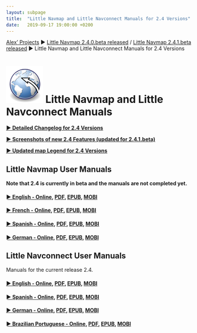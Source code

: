 ```yaml
---
layout: subpage
title:  "Little Navmap and Little Navconnect Manuals for 2.4 Versions"
date:   2019-09-17 19:00:00 +0200
---
```


[Alex’ Projects](/index.html)
►  [Little Navmap 2.4.0.beta released](/release/2019/09/08/littlenavmap-beta-240-released.html) / [Little Navmap 2.4.1.beta released](/release/2019/09/19/littlenavmap-beta-241-released.html)
► Little Navmap and Little Navconnect Manuals for 2.4 Versions

# ![Little Navmap and Little Navconnect Manuals](/assets/images/navroute.png) Little Navmap and Little Navconnect Manuals

[**► Detailed Changelog for 2.4 Versions**](/pages/24/littlenavmapchangelog.html)

[**► Screenshots of new 2.4 Features (updated for 2.4.1.beta)**](/pages/24/littlenavmapscreens.html)

[**► Updated map Legend for 2.4 Versions**](https://www.littlenavmap.org/manuals/littlenavmap/release/2.4/en/LEGEND.html)

## Little Navmap User Manuals

**Note that 2.4 is currently in beta and the manuals are not completed yet.**

#### [► English - Online](https://www.littlenavmap.org/manuals/littlenavmap/release/2.4/en/), [PDF](https://www.littlenavmap.org/manuals/littlenavmap/release/2.4/littlenavmap_book_en.pdf), [EPUB](https://www.littlenavmap.org/manuals/littlenavmap/release/2.4/littlenavmap_book_en.epub), [MOBI](https://www.littlenavmap.org/manuals/littlenavmap/release/2.4/littlenavmap_book_en.mobi)

#### [► French - Online](https://www.littlenavmap.org/manuals/littlenavmap/release/2.4/fr/), [PDF](https://www.littlenavmap.org/manuals/littlenavmap/release/2.4/littlenavmap_book_fr.pdf), [EPUB](https://www.littlenavmap.org/manuals/littlenavmap/release/2.4/littlenavmap_book_fr.epub), [MOBI](https://www.littlenavmap.org/manuals/littlenavmap/release/2.4/littlenavmap_book_fr.mobi)

#### [► Spanish - Online](https://www.littlenavmap.org/manuals/littlenavmap/release/2.4/es/), [PDF](https://www.littlenavmap.org/manuals/littlenavmap/release/2.4/littlenavmap_book_es.pdf), [EPUB](https://www.littlenavmap.org/manuals/littlenavmap/release/2.4/littlenavmap_book_es.epub), [MOBI](https://www.littlenavmap.org/manuals/littlenavmap/release/2.4/littlenavmap_book_es.mobi)

#### [► German - Online](https://www.littlenavmap.org/manuals/littlenavmap/release/2.4/de/), [PDF](https://www.littlenavmap.org/manuals/littlenavmap/release/2.4/littlenavmap_book_de.pdf), [EPUB](https://www.littlenavmap.org/manuals/littlenavmap/release/2.4/littlenavmap_book_de.epub), [MOBI](https://www.littlenavmap.org/manuals/littlenavmap/release/2.4/littlenavmap_book_de.mobi)

## Little Navconnect User Manuals

Manuals for the current release 2.4.

#### [► English - Online](https://www.littlenavmap.org/manuals/littlenavconnect/release/2.4/en/), [PDF](https://www.littlenavmap.org/manuals/littlenavconnect/release/2.4/littlenavconnect_book_en.pdf), [EPUB](https://www.littlenavmap.org/manuals/littlenavconnect/release/2.4/littlenavconnect_book_en.epub), [MOBI](https://www.littlenavmap.org/manuals/littlenavconnect/release/2.4/littlenavconnect_book_en.mobi)

#### [► Spanish - Online](https://www.littlenavmap.org/manuals/littlenavconnect/release/2.4/es/), [PDF](https://www.littlenavmap.org/manuals/littlenavconnect/release/2.4/littlenavconnect_book_es.pdf), [EPUB](https://www.littlenavmap.org/manuals/littlenavconnect/release/2.4/littlenavconnect_book_es.epub), [MOBI](https://www.littlenavmap.org/manuals/littlenavconnect/release/2.4/littlenavconnect_book_es.mobi)

#### [► German - Online](https://www.littlenavmap.org/manuals/littlenavconnect/release/2.4/de/), [PDF](https://www.littlenavmap.org/manuals/littlenavconnect/release/2.4/littlenavconnect_book_de.pdf), [EPUB](https://www.littlenavmap.org/manuals/littlenavconnect/release/2.4/littlenavconnect_book_de.epub), [MOBI](https://www.littlenavmap.org/manuals/littlenavconnect/release/2.4/littlenavconnect_book_de.mobi)

#### [► Brazilian Portuguese - Online](https://www.littlenavmap.org/manuals/littlenavconnect/release/2.4/pt_BR/), [PDF](https://www.littlenavmap.org/manuals/littlenavconnect/release/2.4/littlenavconnect_book_pt_BR.pdf), [EPUB](https://www.littlenavmap.org/manuals/littlenavconnect/release/2.4/littlenavconnect_book_pt_BR.epub), [MOBI](https://www.littlenavmap.org/manuals/littlenavconnect/release/2.4/littlenavconnect_book_pt_BR.mobi)

